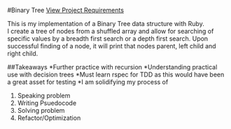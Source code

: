 #Binary Tree
[View Project Requirements](http://www.theodinproject.com/courses/ruby-programming/lessons/data-structures-and-algorithms)

This is my implementation of a Binary Tree data structure with Ruby.    
I create a tree of nodes from a shuffled array and allow for searching of specific values
by a breadth first search or a depth first search. Upon successful finding of a node, it will print that nodes parent, left child and right child.  

##Takeaways
*Further practice with recursion
*Understanding practical use with decision trees
*Must learn rspec for TDD as this would have been a great asset for testing
*I am solidifying my process of
 1) Speaking problem
 2) Writing Psuedocode
 3) Solving problem
 4) Refactor/Optimization
